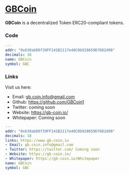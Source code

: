 # [GBCoin](https://gb-coin.io/)


**GBCoin** is a decentralized Token ERC20-compliant tokens.

### Code

```yaml
---  
addr: "0x638abD6f39FF141B2117e40C0b928659D76D2d08"
decimals: 18
name: GBCoin
symbol: GBC
```

### Links
Visit us here:
- Email: gb.coin.info@gmail.com
- Github: https://github.com/GBCoin1
- Twitter: coming soon
- Website: https://gb-coin.io/
- Whitepaper: Coming soon

```yaml
---
addr: "0x638abD6f39FF141B2117e40C0b928659D76D2d08"
decimals: 18
links: https://www.gb-coin.io
- Email: gb.coin.info@gmail.com
- Twitter: https://twitter.com/ Coming soon
- Website: https://gb-coin.io/
- Whitepaper: https://gb-coin.io/Whitepaper
name: GBCoin
symbol: GBC

```

